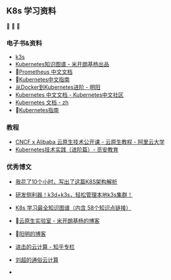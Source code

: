 ## K8s 学习资料

📘 👦 📌

### 电子书&资料

- [k3s](https://www.rancher.cn/rancher-k3s/)
- [Kubernetes知识图谱 - 米开朗基杨出品](https://www.processon.com/view/link/5ac64532e4b00dc8a02f05eb#map)
- 📘[Prometheus 中文文档](https://ryanyang.gitbook.io/prometheus/)
- 📘[Kubernetes中文指南](https://jimmysong.io/kubernetes-handbook/)
- [从Docker到Kubernetes进阶 - 明阳](https://www.qikqiak.com/k8s-book/) 
- [Kubernetes 中文文档 - Kubernetes中文社区](http://docs.kubernetes.org.cn/)
- [Kubernetes 文档 - zh](https://kubernetes.io/zh/docs/home/) 
- 📘[Kubernetes指南](https://kubernetes.feisky.xyz/)

### 教程

- [CNCF x Alibaba 云原生技术公开课 - 云原生教程 - 阿里云大学](https://edu.aliyun.com/roadmap/cloudnative?spm=a1z389.11499242.0.0.65452413sISWj4&utm_content=g_1000072542)
- [Kubernetes技术实践（进阶篇）- 觅安教育](https://github.com/findsec-cn/k201)

### 优秀博文

- [我花了10个小时，写出了这篇K8S架构解析](https://mp.weixin.qq.com/s/c6fuKIzn7noveNKE17e_gw)

- [研发侧利器！k3d+k3s，轻松管理本地k3s集群！](https://mp.weixin.qq.com/s/H1TwCTI2sExyh-yHM30gng)

- [K8s 学习最全知识图谱（内含 58个知识点链接）](https://mp.weixin.qq.com/s/msK9vVBxygTNqgajLSnAfQ)
- 👦[云原生实验室 - 米开朗基杨的博客](https://fuckcloudnative.io/)
- 👦[阳明的博客](https://www.qikqiak.com/)
- [进击的云计算 - 知乎专栏](https://zhuanlan.zhihu.com/c_148580541)

- [刘超的通俗云计算](https://blog.csdn.net/popsuper1982)
- 
